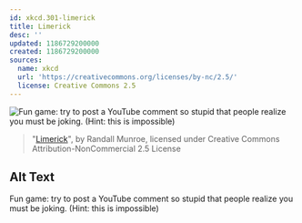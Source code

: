 ```yaml
---
id: xkcd.301-limerick
title: Limerick
desc: ''
updated: 1186729200000
created: 1186729200000
sources:
  name: xkcd
  url: 'https://creativecommons.org/licenses/by-nc/2.5/'
  license: Creative Commons 2.5
---
```

![Fun game: try to post a YouTube comment so stupid that people realize you must be joking.  (Hint: this is impossible)](https://imgs.xkcd.com/comics/limerick.png)
> "[Limerick](https://xkcd.com/301/)", by Randall Munroe, licensed under Creative Commons Attribution-NonCommercial 2.5 License

## Alt Text
Fun game: try to post a YouTube comment so stupid that people realize you must be joking.  (Hint: this is impossible)

